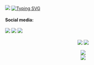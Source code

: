 <html lang="en">  
  <head align="center">
    <img src="https://capsule-render.vercel.app/api?type=waving&height=150&color=ff75d0&descAlign=50&descAlignY=50&reversal=false&section=header"/>   
    <a href="https://git.io/typing-svg"><img src="https://readme-typing-svg.herokuapp.com?font=Montserrat&weight=100&size=35&pause=1000&color=FF75D0&center=true&random=false&width=550&lines=Hi+%F0%9F%91%8B%F0%9F%8F%BB;Welcome+to+my+GitHub!" alt="Typing SVG" /></a>
  </head>  
  <body>        
    <div> 
      <h4>Social media:</h4>  
      <a href= "mailto:gi97marcondes@gmail.com" target="_blank"><img src="https://img.shields.io/badge/Gmail-D14836?style=for-the-badge&logo=gmail&logoColor=white" target="_blank"></a>
      <a href= "https://www.linkedin.com/in/marcondesgio/" target="_blank"><img src="https://img.shields.io/badge/LinkedIn-0077B5?style=for-the-badge&logo=linkedin&logoColor=white" target="_blank"></a>
      <a href= "https://www.instagram.com/marcondesgio/" target="_blank"><img src="https://img.shields.io/badge/Instagram-E4405F?style=for-the-badge&logo=instagram&logoColor=white" target="_blank"></a>
    </div>
    <div align="center"><br>
      <img heitght="180cm" align="center" src="https://github-readme-stats.vercel.app/api?username=marcondesgio&show_icons=true&theme=cobalt&hide_border=true&bg_color=282a36"/>
      <img heitght="180cm" align="center" src="https://github-readme-stats.vercel.app/api/top-langs/?username=marcondesgio&layout=compact&theme=cobalt&hide_border=true&bg_color=282a36"/><br><br>
      <img src="https://github-profile-trophy.vercel.app/?username=marcondesgio&theme=dracula&row=2&column=3&rank=-U&no-frame=true">
    </div>
    <div align="center">
      <img src="https://capsule-render.vercel.app/api?type=waving&height=100&color=ff75d0&descAlign=50&descAlignY=50&reversal=false&section=footer"/>
    </div>
  </body>
</html>







